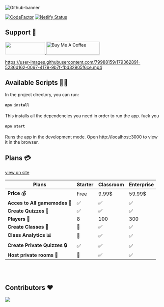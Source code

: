 ![Github-banner](https://user-images.githubusercontent.com/79988159/170887599-283e0733-7160-48fd-80e8-ea09a7d3be1b.png)

<a href="https://www.codefactor.io/repository/github/john8790909/connect/overview/main"><img src="https://www.codefactor.io/repository/github/john8790909/connect/badge/main" alt="CodeFactor" /></a> [![Netlify Status](https://api.netlify.com/api/v1/badges/2730b6cc-54d6-4e6a-843a-5513838d48ca/deploy-status)](https://app.netlify.com/sites/quiz-connect/deploys)

## Support 🚀

<a href="https://discord.gg/WSBtsD66yc">
 <img src="https://user-images.githubusercontent.com/79988159/167738051-61b178ed-fca4-47a4-8967-9044e47974c2.png" width="130" height="40"/>
</a><a href="https://www.buymeacoffee.com/connect129" target="_blank"><img src="https://www.buymeacoffee.com/assets/img/custom_images/orange_img.png" alt="Buy Me A Coffee" style="height: 41px !important;width: 174px !important;box-shadow: 0px 3px 2px 0px rgba(190, 190, 190, 0.5) !important;-webkit-box-shadow: 0px 3px 2px 0px rgba(190, 190, 190, 0.5) !important;" ></a>

https://user-images.githubusercontent.com/79988159/179362891-5236d162-0067-4179-9b7f-fbd32905f6ce.mp4

## Available Scripts 👨‍💻

In the project directory, you can run:

#### `npm install`

This installs all the dependencies you need in order to run the app. fuck you

#### `npm start`

Runs the app in the development mode.
Open [http://localhost:3000](http://localhost:3000) to view it in the browser.

## Plans 💳

[view on site](https://quiz-connect.io/plans)

| Plans                         | **Starter** | **Classroom** | **Enterprise** |
| ----------------------------- | ----------- | ------------- | -------------- |
| **Price 💰**                  | Free        | 9.99$         | 59.99$         |
| **Acces to All gamemodes 🎯** | ✅          | ✅            | ✅             |
| **Create Quizzes 🎨**         | ✅          | ✅            | ✅             |
| **Players 👶**                | 8           | 100           | 300            |
| **Create Classes 🏫**         | 🚫          | ✅            | ✅             |
| **Class Analytics 📊**        | 🚫          | ✅            | ✅             |
| **Create Private Quizzes 🔒** | ✅          | ✅            | ✅             |
| **Host private rooms 🔐**     | 🚫          | ✅            | ✅             |

<br></br>

## Contributors ❤️

<a href="https://github.com/John8790909/CONNECT/graphs/contributors">
  <img src="https://contrib.rocks/image?repo=John8790909/CONNECT" />
</a>
